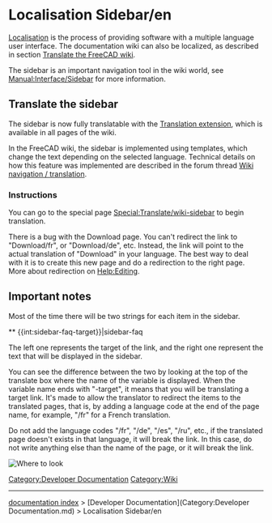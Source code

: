 # Localisation Sidebar/en
[Localisation](Localisation.md) is the process of providing software with a multiple language user interface. The documentation wiki can also be localized, as described in section [Translate the FreeCAD wiki](Localisation#Translate_the_FreeCAD_wiki.md).

The sidebar is an important navigation tool in the wiki world, see [Manual:Interface/Sidebar](http://www.mediawiki.org/wiki/Manual:Interface/Sidebar) for more information.

## Translate the sidebar 

The sidebar is now fully translatable with the [Translation extension](http://www.mediawiki.org/wiki/Help:Extension:Translate), which is available in all pages of the wiki.

In the FreeCAD wiki, the sidebar is implemented using templates, which change the text depending on the selected language. Technical details on how this feature was implemented are described in the forum thread [Wiki navigation / translation](http://forum.freecadweb.org/viewtopic.php?f=21&t=9687&start=10#p80441).

### Instructions

You can go to the special page [Special:Translate/wiki-sidebar](Special:Translate/wiki-sidebar.md) to begin translation.

There is a bug with the Download page. You can\'t redirect the link to \"Download/fr\", or \"Download/de\", etc. Instead, the link will point to the actual translation of \"Download\" in your language. The best way to deal with it is to create this new page and do a redirection to the right page. More about redirection on [Help:Editing](Help:Editing.md).

## Important notes 

Most of the time there will be two strings for each item in the sidebar.

** {{int:sidebar-faq-target}}|sidebar-faq

The left one represents the target of the link, and the right one represent the text that will be displayed in the sidebar.

You can see the difference between the two by looking at the top of the translate box where the name of the variable is displayed. When the variable name ends with \"-target\", it means that you will be translating a target link. It\'s made to allow the translator to redirect the items to the translated pages, that is, by adding a language code at the end of the page name, for example, \"/fr\" for a French translation.

Do not add the language codes \"/fr\", \"/de\", \"/es\", \"/ru\", etc., if the translated page doesn\'t exists in that language, it will break the link. In this case, do not write anything else than the name of the page, or it will break the link.

![Where to look](images/Translate-sidebar-instruction.png )



[Category:Developer Documentation](Category:Developer_Documentation.md) [Category:Wiki](Category:Wiki.md)

---
[documentation index](../README.md) > [Developer Documentation](Category:Developer Documentation.md) > Localisation Sidebar/en
